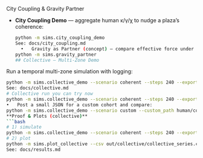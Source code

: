 City Coupling & Gravity Partner

- **City Coupling Demo** — aggregate human κ/γ/χ to nudge a plaza’s coherence:
  ```bash
  python -m sims.city_coupling_demo
  See: docs/city_coupling.md
	•	Gravity as Partner (concept) — compare effective force under varying κ and carrier:
  python -m sims.gravity_partner
  ## Collective — Multi-Zone Demo
Run a temporal multi-zone simulation with logging:
```bash
python -m sims.collective_demo --scenario coherent --steps 240 --export json,csv --outdir out/collective
See: docs/collective.md
# Collective run you can try now
python -m sims.collective_demo --scenario coherent --steps 240 --export json,csv --outdir out/collective
•	Post a small JSON for a custom cohort and compare:
python -m sims.collective_demo --scenario custom --custom_path human/configs/resonance_lock.json --export json,csv
**Proof & Plots (collective)**
```bash
# 1) simulate
python -m sims.collective_demo --scenario coherent --steps 240 --export json,csv --outdir out/collective
# 2) plot
python -m sims.plot_collective --csv out/collective/collective_series.csv --outdir out/collective/plots
See: docs/results.md
